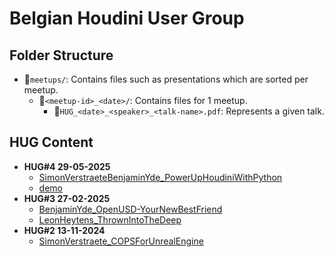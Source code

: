 # Belgian Houdini User Group

## Folder Structure

- 📁`meetups/`: Contains files such as presentations which are sorted per meetup.
  - 📁`<meetup-id>_<date>/`: Contains files for 1 meetup.
    - 📄`HUG_<date>_<speaker>_<talk-name>.pdf`: Represents a given talk.

## HUG Content

- **HUG#4 29-05-2025**
  - [SimonVerstraeteBenjaminYde_PowerUpHoudiniWithPython](./meetups/4_29-05-2025/slides/HUG_29-05-2025_SimonVerstraeteBenjaminYde_PowerUpHoudiniWithPython.pdf)
  - [demo](./meetups/4_29-05-2025/demo/)
- **HUG#3 27-02-2025**
  - [BenjaminYde_OpenUSD-YourNewBestFriend](./meetups/3_27-02-2025/HUG_27-02-2025_BenjaminYde_OpenUSD-YourNewBestFriend.pdf)
  - [LeonHeytens_ThrownIntoTheDeep](./meetups/3_27-02-2025/HUG_27-02-2025_LeonHeytens_ThrownIntoTheDeep.pdf)
- **HUG#2 13-11-2024**
  - [SimonVerstraete_COPSForUnrealEngine](./meetups/2_13-11-2024/HUG_13-11-2024_SimonVerstraete_COPSForUnrealEngine.pdf)